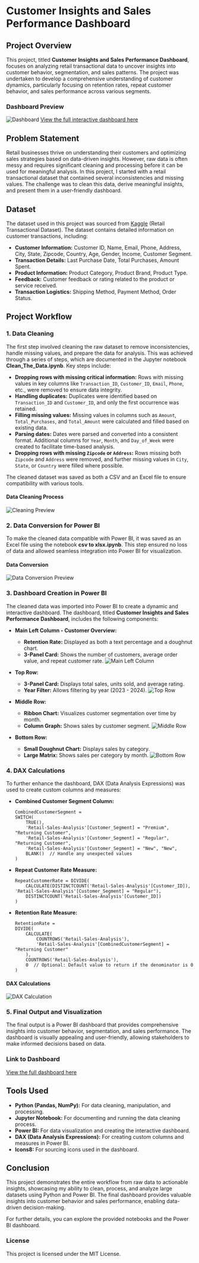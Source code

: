 # Customer Insights and Sales Performance Dashboard

## Project Overview

This project, titled **Customer Insights and Sales Performance Dashboard**, focuses on analyzing retail transactional data to uncover insights into customer behavior, segmentation, and sales patterns. The project was undertaken to develop a comprehensive understanding of customer dynamics, particularly focusing on retention rates, repeat customer behavior, and sales performance across various segments.

### Dashboard Preview
![Dashboard](https://github.com/user-attachments/assets/97a22545-f06f-4337-8746-8c44d75f745f)
[View the full interactive dashboard here](https://www.novypro.com/profile_projects/jagger-01?Popup=memberProject&Data=1723587669154x508693181431507700)

## Problem Statement

Retail businesses thrive on understanding their customers and optimizing sales strategies based on data-driven insights. However, raw data is often messy and requires significant cleaning and processing before it can be used for meaningful analysis. In this project, I started with a retail transactional dataset that contained several inconsistencies and missing values. The challenge was to clean this data, derive meaningful insights, and present them in a user-friendly dashboard.

## Dataset

The dataset used in this project was sourced from [Kaggle](https://www.kaggle.com/datasets/bhavikjikadara/retail-transactional-dataset/data) (Retail Transactional Dataset). The dataset contains detailed information on customer transactions, including:

- **Customer Information:** Customer ID, Name, Email, Phone, Address, City, State, Zipcode, Country, Age, Gender, Income, Customer Segment.
- **Transaction Details:** Last Purchase Date, Total Purchases, Amount Spent.
- **Product Information:** Product Category, Product Brand, Product Type.
- **Feedback:** Customer feedback or rating related to the product or service received.
- **Transaction Logistics:** Shipping Method, Payment Method, Order Status.

## Project Workflow

### 1. Data Cleaning

The first step involved cleaning the raw dataset to remove inconsistencies, handle missing values, and prepare the data for analysis. This was achieved through a series of steps, which are documented in the Jupyter notebook **Clean_The_Data.ipynb**. Key steps include:

- **Dropping rows with missing critical information:** Rows with missing values in key columns like `Transaction_ID`, `Customer_ID`, `Email`, `Phone`, etc., were removed to ensure data integrity.
- **Handling duplicates:** Duplicates were identified based on `Transaction_ID` and `Customer_ID`, and only the first occurrence was retained.
- **Filling missing values:** Missing values in columns such as `Amount`, `Total_Purchases`, and `Total_Amount` were calculated and filled based on existing data.
- **Parsing dates:** Dates were parsed and converted into a consistent format. Additional columns for `Year`, `Month`, and `Day_of_Week` were created to facilitate time-based analysis.
- **Dropping rows with missing `Zipcode` or `Address`:** Rows missing both `Zipcode` and `Address` were removed, and further missing values in `City`, `State`, or `Country` were filled where possible.

The cleaned dataset was saved as both a CSV and an Excel file to ensure compatibility with various tools.

#### **Data Cleaning Process**
![Cleaning Preview](https://github.com/user-attachments/assets/95f38fdf-7cb9-4649-ac3c-d35b65f4d799)

### 2. Data Conversion for Power BI

To make the cleaned data compatible with Power BI, it was saved as an Excel file using the notebook **csv to xlsx.ipynb**. This step ensured no loss of data and allowed seamless integration into Power BI for visualization.

#### **Data Conversion**
![Data Conversion Preview](https://github.com/user-attachments/assets/9c5c2aad-ca51-44db-99a2-b6ac817080f1)

### 3. Dashboard Creation in Power BI

The cleaned data was imported into Power BI to create a dynamic and interactive dashboard. The dashboard, titled **Customer Insights and Sales Performance Dashboard**, includes the following components:

- **Main Left Column - Customer Overview:**
  - **Retention Rate:** Displayed as both a text percentage and a doughnut chart.
  - **3-Panel Card:** Shows the number of customers, average order value, and repeat customer rate.
  ![Main Left Column](https://github.com/user-attachments/assets/a6e0c56c-367b-4c90-b073-e8f552982d70)

- **Top Row:**
  - **3-Panel Card:** Displays total sales, units sold, and average rating.
  - **Year Filter:** Allows filtering by year (2023 - 2024).
  ![Top Row](https://github.com/user-attachments/assets/70202837-b645-416f-82df-ec42edfe7c46)

- **Middle Row:**
  - **Ribbon Chart:** Visualizes customer segmentation over time by month.
  - **Column Graph:** Shows sales by customer segment.
  ![Middle Row](https://github.com/user-attachments/assets/934f4fd8-65e1-44ae-88a6-f648f7de4cb0)

- **Bottom Row:**
  - **Small Doughnut Chart:** Displays sales by category.
  - **Large Matrix:** Shows sales per category by month.
  ![Bottom Row](https://github.com/user-attachments/assets/957a5ad6-be11-4d50-a279-b03308366d0b)

### 4. DAX Calculations

To further enhance the dashboard, DAX (Data Analysis Expressions) was used to create custom columns and measures:

- **Combined Customer Segment Column:**
  ```DAX
  CombinedCustomerSegment = 
  SWITCH(
      TRUE(),
      'Retail-Sales-Analysis'[Customer_Segment] = "Premium", "Returning Customer",
      'Retail-Sales-Analysis'[Customer_Segment] = "Regular", "Returning Customer",
      'Retail-Sales-Analysis'[Customer_Segment] = "New", "New",
      BLANK()  // Handle any unexpected values
  )
  ```

- **Repeat Customer Rate Measure:**
  ```DAX
  RepeatCustomerRate = DIVIDE(
      CALCULATE(DISTINCTCOUNT('Retail-Sales-Analysis'[Customer_ID]), 'Retail-Sales-Analysis'[Customer_Segment] = "Regular"),
      DISTINCTCOUNT('Retail-Sales-Analysis'[Customer_ID])
  )
  ```

- **Retention Rate Measure:**
  ```DAX
  RetentionRate = 
  DIVIDE(
      CALCULATE(
          COUNTROWS('Retail-Sales-Analysis'), 
          'Retail-Sales-Analysis'[CombinedCustomerSegment] = "Returning Customer"
      ),
      COUNTROWS('Retail-Sales-Analysis'),
      0  // Optional: Default value to return if the denominator is 0
  )
  ```

#### **DAX Calculations**
![DAX Calculation](https://github.com/user-attachments/assets/ab1e0093-ee62-4283-9dfc-db414274f17a)

### 5. Final Output and Visualization

The final output is a Power BI dashboard that provides comprehensive insights into customer behavior, segmentation, and sales performance. The dashboard is visually appealing and user-friendly, allowing stakeholders to make informed decisions based on data.

### **Link to Dashboard**
[View the full dashboard here](https://www.novypro.com/profile_projects/jagger-01?Popup=memberProject&Data=1723587669154x508693181431507700)

## Tools Used

- **Python (Pandas, NumPy):** For data cleaning, manipulation, and processing.
- **Jupyter Notebook:** For documenting and running the data cleaning process.
- **Power BI:** For data visualization and creating the interactive dashboard.
- **DAX (Data Analysis Expressions):** For creating custom columns and measures in Power BI.
- **Icons8:** For sourcing icons used in the dashboard.

## Conclusion

This project demonstrates the entire workflow from raw data to actionable insights, showcasing my ability to clean, process, and analyze large datasets using Python and Power BI. The final dashboard provides valuable insights into customer behavior and sales performance, enabling data-driven decision-making. 

For further details, you can explore the provided notebooks and the Power BI dashboard.

### **License**
This project is licensed under the MIT License.
